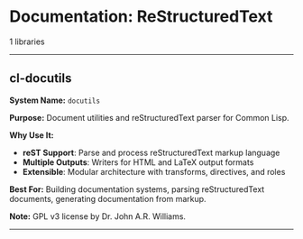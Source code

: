 # Documentation: ReStructuredText

1 libraries

---

## cl-docutils

**System Name:** `docutils`

**Purpose:** Document utilities and reStructuredText parser for Common Lisp.

**Why Use It:**
- **reST Support**: Parse and process reStructuredText markup language
- **Multiple Outputs**: Writers for HTML and LaTeX output formats
- **Extensible**: Modular architecture with transforms, directives, and roles

**Best For:** Building documentation systems, parsing reStructuredText documents, generating documentation from markup.

**Note:** GPL v3 license by Dr. John A.R. Williams.

---


